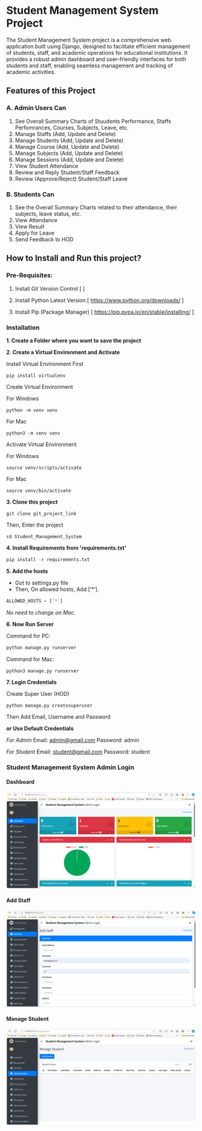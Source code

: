 # Student Management System Project
The Student Management System project is a comprehensive web application built using Django, designed to facilitate efficient management of students, staff, and academic operations for educational institutions. It provides a robust admin dashboard and user-friendly interfaces for both students and staff, enabling seamless management and tracking of academic activities.

## Features of this Project 

### A. Admin Users Can
1. See Overall Summary Charts of Stuudents Performance, Staffs Perfomrances, Courses, Subjects, Leave, etc.
2. Manage Staffs (Add, Update and Delete)
3. Manage Students (Add, Update and Delete)
4. Manage Course (Add, Update and Delete)
5. Manage Subjects (Add, Update and Delete)
6. Manage Sessions (Add, Update and Delete)
7. View Student Attendance
8. Review and Reply Student/Staff Feedback
9. Review (Approve/Reject) Student/Staff Leave

### B. Students Can
1. See the Overall Summary Charts related to their attendance, their subjects, leave status, etc.
2. View Attendance
3. View Result
4. Apply for Leave
5. Send Feedback to HOD

## How to Install and Run this project?

### Pre-Requisites:
1. Install Git Version Control
[ ]

2. Install Python Latest Version
[ https://www.python.org/downloads/ ]

3. Install Pip (Package Manager)
[ https://pip.pypa.io/en/stable/installing/ ]


### Installation
**1. Create a Folder where you want to save the project**

**2. Create a Virtual Environment and Activate**

Install Virtual Environment First
```
pip install virtualenv
```

Create Virtual Environment

For Windows
```
python -m venv venv
```
For Mac
```
python3 -m venv venv
```

Activate Virtual Environment

For Windows
```
source venv/scripts/activate
```

For Mac
```
source venv/bin/activate
```

**3. Clone this project**
```
git clone git_project_link
```

Then, Enter the project
```
cd Student_Management_System
```

**4. Install Requirements from 'requirements.txt'**
```python
pip install -r requirements.txt
```

**5. Add the hosts**

- Got to settings.py file 
- Then, On allowed hosts, Add [‘*’]. 
```python
ALLOWED_HOSTS = ['*']
```
*No need to change on Mac.*


**6. Now Run Server**

Command for PC:
```python
python manage.py runserver
```

Command for Mac:
```python
python3 manage.py runserver
```

**7. Login Credentials**

Create Super User (HOD)
```
python manage.py createsuperuser
```
Then Add Email, Username and Password

**or Use Default Credentials**

*For Admin*
Email: admin@gmail.com
Password: admin

*For Student*
Email: student@gmail.com
Password: student

### Student Management System Admin Login 
#### Dashboard
![Dashboard](image.png)
#### Add Staff 
![Add Staff](image-1.png)
#### Manage Student
![Manage Student](image-2.png)